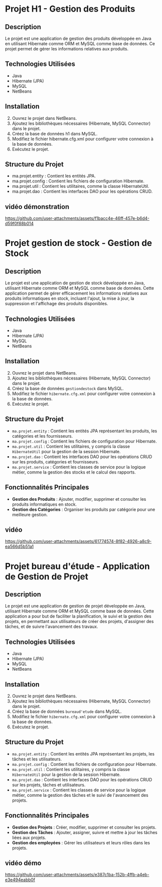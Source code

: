 # Projet H1 - Gestion des Produits

## Description
Le projet  est une application de gestion des produits développée en Java en utilisant Hibernate comme ORM et MySQL comme base de données. Ce projet permet de gérer les informations relatives aux produits.

## Technologies Utilisées
- Java
- Hibernate (JPA)
- MySQL
- NetBeans

## Installation
2. Ouvrez le projet dans NetBeans.
3. Ajoutez les bibliothèques nécessaires (Hibernate, MySQL Connector) dans le projet.
4. Créez la base de données h1 dans MySQL.
5. Modifiez le fichier hibernate.cfg.xml pour configurer votre connexion à la base de données.
6. Exécutez le projet.

## Structure du Projet
- ma.projet.entity : Contient les entités JPA.
- ma.projet.config : Contient les fichiers de configuration Hibernate.
- ma.projet.util : Contient les utilitaires, comme la classe HibernateUtil.
- ma.projet.dao : Contient les interfaces DAO pour les opérations CRUD.

## vidéo démonstration
https://github.com/user-attachments/assets/f1bacc4e-46ff-457e-b6d4-d59f0f88b014

# Projet gestion de stock - Gestion de Stock

## Description
Le projet  est une application de gestion de stock développée en Java, utilisant Hibernate comme ORM et MySQL comme base de données. Cette application permet de gérer efficacement les informations relatives aux produits informatiques en stock, incluant l'ajout, la mise à jour, la suppression et l'affichage des produits disponibles.

## Technologies Utilisées
- Java
- Hibernate (JPA)
- MySQL
- NetBeans

## Installation
2. Ouvrez le projet dans NetBeans.
3. Ajoutez les bibliothèques nécessaires (Hibernate, MySQL Connector) dans le projet.
4. Créez la base de données `gestiondestock` dans MySQL.
5. Modifiez le fichier `hibernate.cfg.xml` pour configurer votre connexion à la base de données.
6. Exécutez le projet.

## Structure du Projet
- `ma.projet.entity` : Contient les entités JPA représentant les produits, les catégories et les fournisseurs.
- `ma.projet.config` : Contient les fichiers de configuration pour Hibernate.
- `ma.projet.util` : Contient les utilitaires, y compris la classe `HibernateUtil` pour la gestion de la session Hibernate.
- `ma.projet.dao` : Contient les interfaces DAO pour les opérations CRUD sur les produits, catégories et fournisseurs.
- `ma.projet.service` : Contient les classes de service pour la logique métier, comme la gestion des stocks et le calcul des rapports.

## Fonctionnalités Principales
- **Gestion des Produits** : Ajouter, modifier, supprimer et consulter les produits informatiques en stock.
- **Gestion des Catégories** : Organiser les produits par catégorie pour une meilleure gestion.
## vidéo
https://github.com/user-attachments/assets/61774574-8f82-4926-a8c9-ea566d5b51a1

# Projet bureau d'étude - Application de Gestion de Projet
## Description
Le projet  est une application de gestion de projet développée en Java, utilisant Hibernate comme ORM et MySQL comme base de données. Cette application a pour but de faciliter la planification, le suivi et la gestion des projets, en permettant aux utilisateurs de créer des projets, d'assigner des tâches, et de suivre l'avancement des travaux.

## Technologies Utilisées
- Java
- Hibernate (JPA)
- MySQL
- NetBeans

## Installation
2. Ouvrez le projet dans NetBeans.
3. Ajoutez les bibliothèques nécessaires (Hibernate, MySQL Connector) dans le projet.
4. Créez la base de données `bureaud'etude` dans MySQL.
5. Modifiez le fichier `hibernate.cfg.xml` pour configurer votre connexion à la base de données.
6. Exécutez le projet.

## Structure du Projet
- `ma.projet.entity` : Contient les entités JPA représentant les projets, les tâches et les utilisateurs.
- `ma.projet.config` : Contient les fichiers de configuration pour Hibernate.
- `ma.projet.util` : Contient les utilitaires, y compris la classe `HibernateUtil` pour la gestion de la session Hibernate.
- `ma.projet.dao` : Contient les interfaces DAO pour les opérations CRUD sur les projets, tâches et utilisateurs.
- `ma.projet.service` : Contient les classes de service pour la logique métier, comme la gestion des tâches et le suivi de l'avancement des projets.

## Fonctionnalités Principales
- **Gestion des Projets** : Créer, modifier, supprimer et consulter les projets.
- **Gestion des Tâches** : Ajouter, assigner, suivre et mettre à jour les tâches liées aux projets.
- **Gestion des employées** : Gérer les utilisateurs et leurs rôles dans les projets.
## vidéo démo 
https://github.com/user-attachments/assets/e387c1ba-152b-4ffb-a4eb-e3e494eabb0f





